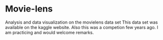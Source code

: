 # Movie-lens
Analysis and data visualization on the movielens data set
This data set was available on the kaggle website. Also this was a competion few years ago. I am practicing and would welcome remarks.
